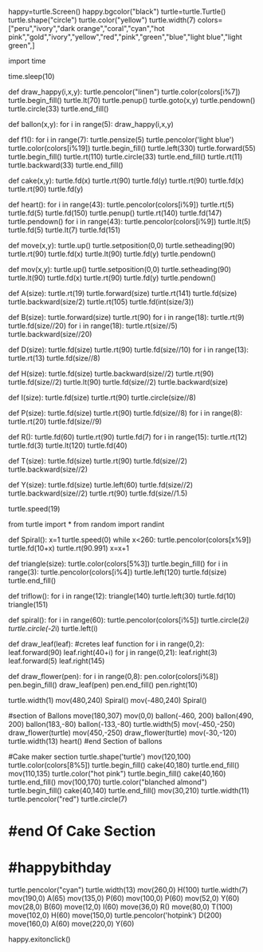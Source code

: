 happy=turtle.Screen()
happy.bgcolor("black")
turtle=turtle.Turtle()
turtle.shape("circle")
turtle.color("yellow")
turtle.width(7)
colors=["peru","ivory","dark orange","coral","cyan","hot pink","gold","ivory","yellow","red","pink","green","blue","light blue","light green",]

import time

time.sleep(10)

def draw_happy(i,x,y):
    turtle.pencolor("linen")
    turtle.color(colors[i%7])
    turtle.begin_fill()
    turtle.lt(70)
    turtle.penup()
    turtle.goto(x,y)
    turtle.pendown()
    turtle.circle(33)
    turtle.end_fill()

def ballon(x,y):
    for i in range(5):
        draw_happy(i,x,y)

def f1():
  for i in range(7):
    turtle.pensize(5)
    turtle.pencolor('light blue')
    turtle.color(colors[i%19])
    turtle.begin_fill()
    turtle.left(330)
    turtle.forward(55)
    turtle.begin_fill()
    turtle.rt(110)
    turtle.circle(33)
    turtle.end_fill()
    turtle.rt(11)
    turtle.backward(33)
    turtle.end_fill()

def cake(x,y):
   turtle.fd(x)
   turtle.rt(90)
   turtle.fd(y)
   turtle.rt(90)
   turtle.fd(x)
   turtle.rt(90)
   turtle.fd(y)

def heart():
   for i in range(43):
         turtle.pencolor(colors[i%9])
         turtle.rt(5)
         turtle.fd(5)
   turtle.fd(150)
   turtle.penup()
   turtle.rt(140)
   turtle.fd(147)
   turtle.pendown()
   for i in range(43):
         turtle.pencolor(colors[i%9])
         turtle.lt(5)
         turtle.fd(5)
   turtle.lt(7)
   turtle.fd(151)

def move(x,y):
   turtle.up()
   turtle.setposition(0,0)
   turtle.setheading(90)
   turtle.rt(90)
   turtle.fd(x)
   turtle.lt(90)
   turtle.fd(y)
   turtle.pendown()

def mov(x,y):
   turtle.up()
   turtle.setposition(0,0)
   turtle.setheading(90)
   turtle.lt(90)
   turtle.fd(x)
   turtle.rt(90)
   turtle.fd(y)
   turtle.pendown()

def A(size):
  turtle.rt(19)
  turtle.forward(size)
  turtle.rt(141)
  turtle.fd(size)
  turtle.backward(size/2)
  turtle.rt(105)
  turtle.fd(int(size/3))

def B(size):
   turtle.forward(size)
   turtle.rt(90)
   for i in range(18):
      turtle.rt(9)
      turtle.fd(size//20)
   for i in range(18):
      turtle.rt(size//5)
      turtle.backward(size//20)

def D(size):
   turtle.fd(size)
   turtle.rt(90)
   turtle.fd(size//10)
   for i in range(13):
      turtle.rt(13)
      turtle.fd(size//8)

def H(size):
   turtle.fd(size)
   turtle.backward(size//2)
   turtle.rt(90)
   turtle.fd(size//2)
   turtle.lt(90)
   turtle.fd(size//2)
   turtle.backward(size)

def I(size):
   turtle.fd(size)
   turtle.rt(90)
   turtle.circle(size//8)

def P(size):
   turtle.fd(size)
   turtle.rt(90)
   turtle.fd(size//8)
   for i in range(8):
       turtle.rt(20)
       turtle.fd(size//9)

def R():
   turtle.fd(60)
   turtle.rt(90)
   turtle.fd(7)
   for i in range(15):
      turtle.rt(12)
      turtle.fd(3)
   turtle.lt(120)
   turtle.fd(40)

def T(size):
   turtle.fd(size)
   turtle.rt(90)
   turtle.fd(size//2)
   turtle.backward(size//2)

def Y(size):
   turtle.fd(size)
   turtle.left(60)
   turtle.fd(size//2)
   turtle.backward(size//2)
   turtle.rt(90)
   turtle.fd(size//1.5)

turtle.speed(19)

from turtle import *
from random import randint

def Spiral():
    x=1
    turtle.speed(0)
    while x<260:
      turtle.pencolor(colors[x%9])
      turtle.fd(10+x)
      turtle.rt(90.991)
      x=x+1

def triangle(size):
        turtle.color(colors[5%3])
        turtle.begin_fill()
        for i in range(3):
                        turtle.pencolor(colors[i%4])
                        turtle.left(120)
                        turtle.fd(size)
        turtle.end_fill()

def triflow():
    for i in range(12):
        triangle(140)
        turtle.left(30)
        turtle.fd(10)
        triangle(151)

def spiral():
        for i in range(60):
                turtle.pencolor(colors[i%5])
                turtle.circle(2*i)
                turtle.circle(-2*i)
                turtle.left(i)

def draw_leaf(leaf):       #cretes leaf function
      for i in range(0,2):
            leaf.forward(90)
            leaf.right(40+i)
            for j in range(0,21):
                  leaf.right(3)
                  leaf.forward(5)
            leaf.right(145)

def draw_flower(pen):
      for i in range(0,8):
              pen.color(colors[i%8])
              pen.begin_fill()
              draw_leaf(pen)
              pen.end_fill()
              pen.right(10)

turtle.width(1)
mov(480,240)
Spiral()
mov(-480,240)
Spiral()

#section of Ballons
move(180,307)
mov(0,0)
ballon(-460, 200)
ballon(490, 200)
ballon(183,-80)
ballon(-133,-80)
turtle.width(5)
mov(-450,-250)
draw_flower(turtle)
mov(450,-250)
draw_flower(turtle)
mov(-30,-120)
turtle.width(13)
heart()
#end Section of ballons


#Cake maker section
turtle.shape('turtle')
mov(120,100)
turtle.color(colors[8%5])
turtle.begin_fill()
cake(40,180)
turtle.end_fill()
mov(110,135)
turtle.color("hot pink")
turtle.begin_fill()
cake(40,160)
turtle.end_fill()
mov(100,170)
turtle.color("blanched almond")
turtle.begin_fill()
cake(40,140)
turtle.end_fill()
mov(30,210)
turtle.width(11)
turtle.pencolor("red")
turtle.circle(7)
# #end Of Cake Section


# #happybithday
turtle.pencolor("cyan")
turtle.width(13)
mov(260,0)
H(100)
turtle.width(7)
mov(190,0)
A(65)
mov(135,0)
P(60)
mov(100,0)
P(60)
mov(52,0)
Y(60)
mov(28,0)
B(60)
move(12,0)
I(60)
move(36,0)
R()
move(80,0)
T(100)
move(102,0)
H(60)
move(150,0)
turtle.pencolor('hotpink')
D(200)
move(160,0)
A(60)
move(220,0)
Y(60)

happy.exitonclick()
